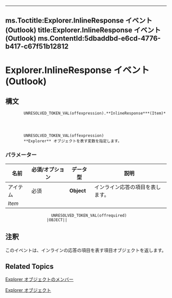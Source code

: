
---
ms.Toctitle:Explorer.InlineResponse イベント (Outlook)
title:Explorer.InlineResponse イベント (Outlook)
ms.ContentId:5dbaddbd-e6cd-4776-b417-c67f51b12812
---
# Explorer.InlineResponse イベント (Outlook)





## 構文

            UNRESOLVED_TOKEN_VAL(offexpression).**InlineResponse***(Item)*




            UNRESOLVED_TOKEN_VAL(offexpression)
            **Explorer** オブジェクトを表す変数を指定します。

### パラメーター

|**名前**|**必須/オプション**|**データ型**|**説明**|
|---|---|---|---|
|アイテム|必須|**Object**|インライン応答の項目を表します。|
|*Item*|
                        UNRESOLVED_TOKEN_VAL(offrequired)
                      |OBJECT||





## 注釈
このイベントは、インラインの応答の項目を表す項目オブジェクトを返します。



## Related Topics

[Explorer オブジェクトのメンバー](4412c507-4dcd-6005-b9c8-11824624250d.md)

[Explorer オブジェクト](026591e5-049f-503a-4166-34e6dbc225fb.md)




